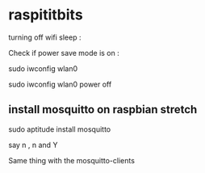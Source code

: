# raspititbits

turning off wifi sleep :

Check if power save mode is on :

sudo iwconfig wlan0 

sudo iwconfig wlan0 power off

## install mosquitto on raspbian stretch

sudo aptitude install mosquitto

say n , n and Y 

Same thing with the mosquitto-clients
